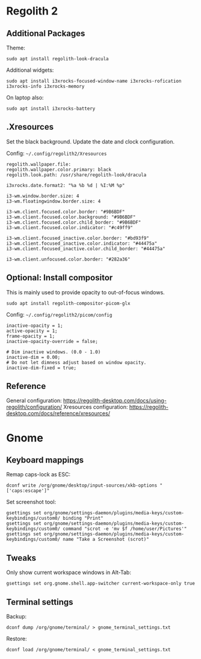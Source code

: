 # Regolith 2

## Additional Packages
Theme:
```
sudo apt install regolith-look-dracula
```

Additional widgets:
```
sudo apt install i3xrocks-focused-window-name i3xrocks-rofication i3xrocks-info i3xrocks-memory
```

On laptop also:
```
sudo apt install i3xrocks-battery
```

## .Xresources
Set the black background. Update the date and clock configuration.

Config: `~/.config/regolith2/Xresources`
```
regolith.wallpaper.file: 
regolith.wallpaper.color.primary: black
regolith.look.path: /usr/share/regolith-look/dracula

i3xrocks.date.format2: "%a %b %d | %I:%M %p"

i3-wm.window.border.size: 4
i3-wm.floatingwindow.border.size: 4

i3-wm.client.focused.color.border: "#9B6BDF"
i3-wm.client.focused.color.background: "#9B6BDF"
i3-wm.client.focused.color.child_border: "#9B6BDF"
i3-wm.client.focused.color.indicator: "#c49ff9"

i3-wm.client.focused_inactive.color.border: "#bd93f9"
i3-wm.client.focused_inactive.color.indicator: "#44475a"
i3-wm.client.focused_inactive.color.child_border: "#44475a"

i3-wm.client.unfocused.color.border: "#282a36"
```

## Optional: Install compositor
This is mainly used to provide opacity to out-of-focus windows.
```
sudo apt install regolith-compositor-picom-glx
```

Config: `~/.config/regolith2/picom/config`
```
inactive-opacity = 1;
active-opacity = 1;
frame-opacity = 1;
inactive-opacity-override = false;

# Dim inactive windows. (0.0 - 1.0)
inactive-dim = 0.00;
# Do not let dimness adjust based on window opacity.
inactive-dim-fixed = true;
```

## Reference
General configuration:     https://regolith-desktop.com/docs/using-regolith/configuration/
Xresources configuration:  https://regolith-desktop.com/docs/reference/xresources/

# Gnome

## Keyboard mappings

Remap caps-lock as ESC:
```
dconf write /org/gnome/desktop/input-sources/xkb-options "['caps:escape']"
```

Set screenshot tool:
```
gsettings set org/gnome/settings-daemon/plugins/media-keys/custom-keybindings/custom0/ binding "Print"
gsettings set org/gnome/settings-daemon/plugins/media-keys/custom-keybindings/custom0/ command "scrot -e 'mv $f /home/user/Pictures'"
gsettings set org/gnome/settings-daemon/plugins/media-keys/custom-keybindings/custom0/ name "Take a Screenshot (scrot)"
```

## Tweaks

Only show current workspace windows in Alt-Tab:

```
gsettings set org.gnome.shell.app-switcher current-workspace-only true
```

## Terminal settings
Backup:
```
dconf dump /org/gnome/terminal/ > gnome_terminal_settings.txt
```

Restore:
```
dconf load /org/gnome/terminal/ < gnome_terminal_settings.txt
```
